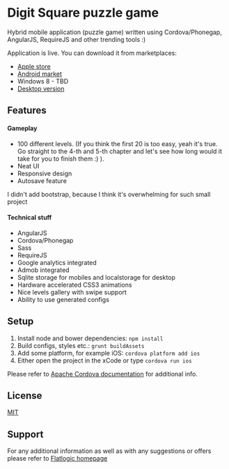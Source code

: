 # Digit Square puzzle game
Hybrid mobile application (puzzle game) written using Cordova/Phonegap, AngularJS, RequireJS and other trending tools :)

Application is live. You can download it from marketplaces:
* [Apple store](https://itunes.apple.com/us/app/digit-square-puzzle-game/id959622726)
* [Android market](https://play.google.com/store/apps/details?id=com.flatlogic.digitsquare)
* Windows 8 - TBD
* [Desktop version](http://digitsquare.mobi)

## Features
#### Gameplay
* 100 different levels. (If you think the first 20 is too easy, yeah it's true. Go straight to the 4-th and 5-th chapter and let's see how long would it take for you to finish them :) ).
* Neat UI
* Responsive design
* Autosave feature

I didn't add bootstrap, because I think it's overwhelming for such small project

#### Technical stuff
* AngularJS
* Cordova/Phonegap
* Sass
* RequireJS
* Google analytics integrated
* Admob integrated
* Sqlite storage for mobiles and localstorage for desktop
* Hardware accelerated CSS3 animations
* Nice levels gallery with swipe support
* Ability to use generated configs

## Setup
1. Install node and bower dependencies: `npm install`
2. Build configs, styles etc.: `grunt buildAssets`
3. Add some platform, for example iOS: `cordova platform add ios`
4. Either open the project in the xCode or type `cordova run ios`

Please refer to [Apache Cordova documentation](http://cordova.apache.org/docs/en/4.0.0/) for additional info.

## License
[MIT](http://opensource.org/licenses/MIT)

## Support
For any additional information as well as with any suggestions or offers please refer to [Flatlogic homepage](http://flatlogic.com)
